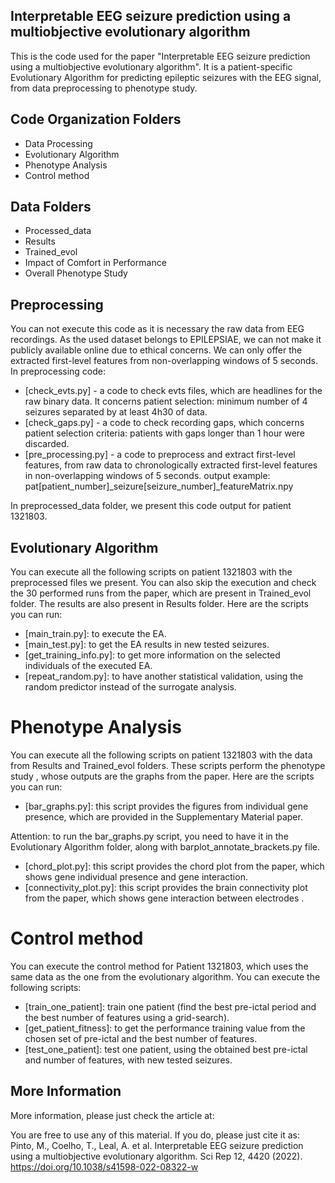 ## Interpretable EEG seizure prediction using a multiobjective evolutionary algorithm


This is the code used for the paper "Interpretable EEG seizure prediction using a multiobjective evolutionary algorithm". It is a patient-specific Evolutionary Algorithm  for predicting epileptic seizures with the EEG signal, from data preprocessing to phenotype study.

## Code Organization Folders

- Data Processing
- Evolutionary Algorithm
- Phenotype Analysis
- Control method

## Data Folders

- Processed_data
- Results
- Trained_evol
- Impact of Comfort in Performance
- Overall Phenotype Study 

## Preprocessing

You can not execute this code as it is necessary the raw data from EEG recordings. As the used dataset belongs to EPILEPSIAE, we can not make it publicly available online due to ethical concerns. We can only offer the extracted first-level features from non-overlapping windows of 5 seconds. In preprocessing code:
- [check_evts.py] - a code to check evts files, which are headlines for the raw binary data. It concerns patient selection: minimum number of 4 seizures separated by at least 4h30 of data.
- [check_gaps.py] - a code to check recording gaps, which concerns patient selection criteria: patients with gaps longer than 1 hour were discarded.
- [pre_processing.py] - a code to preprocess and extract first-level features, from raw data to chronologically extracted first-level features in non-overlapping windows of 5 seconds. output example: pat[patient_number]_seizure[seizure_number]_featureMatrix.npy

In preprocessed_data folder, we present this code output for patient 1321803.

## Evolutionary Algorithm

You can execute all the following scripts on patient 1321803 with the preprocessed files we present. You can also skip the execution and check the 30 performed runs from the paper, which are present in Trained_evol folder. The results are also present in Results folder. Here are the scripts you can run:

- [main_train.py]: to execute the EA.
- [main_test.py]: to get the EA results in new tested seizures.
- [get_training_info.py]: to get more information on the selected individuals of the executed EA.
- [repeat_random.py]: to have another statistical validation, using the random predictor instead of the surrogate analysis.

# Phenotype Analysis

You can execute all the following scripts on patient 1321803 with the data from Results and Trained_evol folders. These scripts perform the phenotype study , whose outputs are the graphs from the paper. Here are the scripts you can run:

- [bar_graphs.py]: this script provides the figures from individual gene presence, which are provided in the Supplementary Material paper.
 
Attention: to run the bar_graphs.py script, you need to have it in the Evolutionary Algorithm folder, along with barplot_annotate_brackets.py file.
- [chord_plot.py]: this script provides the chord plot from the paper, which shows gene individual presence and gene interaction.
- [connectivity_plot.py]: this script provides the brain connectivity plot from the paper, which shows gene interaction between electrodes .

# Control method

You can execute the control method for Patient 1321803, which uses the same data as the one from the evolutionary algorithm. You can execute the following scripts:

- [train_one_patient]: train one patient (find the best pre-ictal period and the best number of features using a grid-search).
- [get_patient_fitness]: to get the performance training value from the chosen set of pre-ictal and the best number of features.
- [test_one_patient]: test one patient, using the obtained best pre-ictal and number of features, with new tested seizures.


## More Information
More information, please just check the article at:


You are free to use any of this material. If you do, please just cite it as:
Pinto, M., Coelho, T., Leal, A. et al. Interpretable EEG seizure prediction using a multiobjective evolutionary algorithm. Sci Rep 12, 4420 (2022). https://doi.org/10.1038/s41598-022-08322-w


